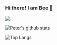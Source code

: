 ### Hi there! I am Bee 👋

<p align="left"> <img src="https://komarev.com/ghpvc/?username=mbumblebee&label=MyProfileViews&color=blue&style=plastic%22%20alt=%22mbumblebee" /> </p>

[![Peter's github stats](https://github-readme-stats.vercel.app/api?username=mbumblebee)](https://github.com/anuraghazra/github-readme-stats)

![Top Langs](https://github-readme-stats.vercel.app/api/top-langs/?username=mbumblebee&layout=compact)

